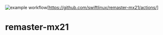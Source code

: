![example workflow](https://github.com/swiftlinux/remaster-mx21/actions/workflows/ci.yml/badge.svg)[https://github.com/swiftlinux/remaster-mx21/actions/]

# remaster-mx21
